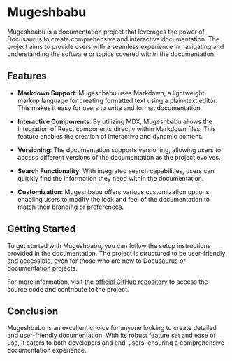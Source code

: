 # Mugeshbabu

Mugeshbabu is a documentation project that leverages the power of Docusaurus to create comprehensive and interactive documentation. The project aims to provide users with a seamless experience in navigating and understanding the software or topics covered within the documentation.

## Features

- **Markdown Support**: Mugeshbabu uses Markdown, a lightweight markup language for creating formatted text using a plain-text editor. This makes it easy for users to write and format documentation.

- **Interactive Components**: By utilizing MDX, Mugeshbabu allows the integration of React components directly within Markdown files. This feature enables the creation of interactive and dynamic content.

- **Versioning**: The documentation supports versioning, allowing users to access different versions of the documentation as the project evolves.

- **Search Functionality**: With integrated search capabilities, users can quickly find the information they need within the documentation.

- **Customization**: Mugeshbabu offers various customization options, enabling users to modify the look and feel of the documentation to match their branding or preferences.

## Getting Started

To get started with Mugeshbabu, you can follow the setup instructions provided in the documentation. The project is structured to be user-friendly and accessible, even for those who are new to Docusaurus or documentation projects.

For more information, visit the [official GitHub repository](https://github.com/mugeshbabu-map/mugeshbabu-website-docs) to access the source code and contribute to the project.

## Conclusion

Mugeshbabu is an excellent choice for anyone looking to create detailed and user-friendly documentation. With its robust feature set and ease of use, it caters to both developers and end-users, ensuring a comprehensive documentation experience.

